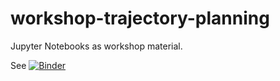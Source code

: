 # workshop-trajectory-planning

Jupyter Notebooks as workshop material.

See [![Binder](https://mybinder.org/badge_logo.svg)](https://mybinder.org/v2/gh/cknoll/python-workshop-system-dynamics/master)
